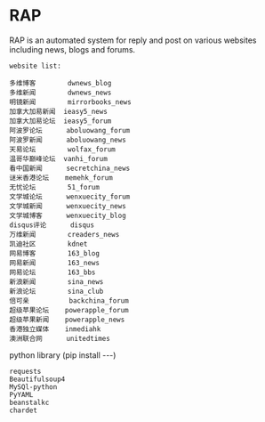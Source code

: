 RAP
====

RAP is an automated system for reply and post on various websites including news, blogs and forums.

    website list:
    
    多维博客        dwnews_blog         
    多维新闻        dwnews_news
    明镜新闻        mirrorbooks_news
    加拿大加易新闻  ieasy5_news
    加拿大加易论坛  ieasy5_forum
    阿波罗论坛      aboluowang_forum
    阿波罗新闻      aboluowang_news
    天易论坛        wolfax_forum
    温哥华巅峰论坛  vanhi_forum
    看中国新闻      secretchina_news
    谜米香港论坛    memehk_forum
    无忧论坛        51_forum
    文学城论坛      wenxuecity_forum
    文学城新闻      wenxuecity_news
    文学城博客      wenxuecity_blog
    disqus评论      disqus
    万维新闻        creaders_news
    凯迪社区        kdnet
    网易博客        163_blog
    网易新闻        163_news
    网易论坛        163_bbs
    新浪新闻        sina_news
    新浪论坛        sina_club
    倍可亲          backchina_forum
    超级苹果论坛    powerapple_forum
    超级苹果新闻    powerapple_news
    香港独立媒体    inmediahk
    澳洲联合网      unitedtimes
    
python library  (pip install ---)

    requests
    Beautifulsoup4
    MySQl-python
    PyYAML
    beanstalkc
    chardet
    
